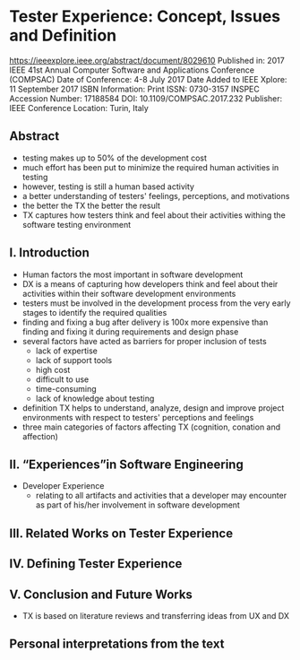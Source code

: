 # Tester Experience: Concept, Issues and Definition

https://ieeexplore.ieee.org/abstract/document/8029610
Published in: 2017 IEEE 41st Annual Computer Software and Applications Conference (COMPSAC)
Date of Conference: 4-8 July 2017
Date Added to IEEE Xplore: 11 September 2017
ISBN Information:
Print ISSN: 0730-3157
INSPEC Accession Number: 17188584
DOI: 10.1109/COMPSAC.2017.232
Publisher: IEEE
Conference Location: Turin, Italy

## Abstract

- testing makes up to 50% of the development cost
- much effort has been put to minimize the required human activities in testing
- however, testing is still a human based activity
- a better understanding of testers' feelings, perceptions, and motivations
- the better the TX the better the result
- TX captures how testers think and feel about their activities withing the software testing environment

## I. Introduction

- Human factors the most important in software development
- DX is a means of capturing how developers think and feel about their activities within their software development environments
- testers must be involved in the development process from the very early stages to identify the required qualities
- finding and fixing a bug after delivery is 100x more expensive than finding and fixing it during requirements and design phase
- several factors have acted as barriers for proper inclusion of tests
  - lack of expertise
  - lack of support tools
  - high cost
  - difficult to use
  - time-consuming
  - lack of knowledge about testing
- definition TX helps to understand, analyze, design and improve project environments with respect to testers' perceptions and feelings
- three main categories of factors affecting TX (cognition, conation and affection)

## II. “Experiences”in Software Engineering

- Developer Experience
  - relating to all artifacts and activities that a developer may encounter as part of his/her involvement in software development

## III. Related Works on Tester Experience

## IV. Defining Tester Experience

## V. Conclusion and Future Works

- TX is based on literature reviews and transferring ideas from UX and DX

## Personal interpretations from the text